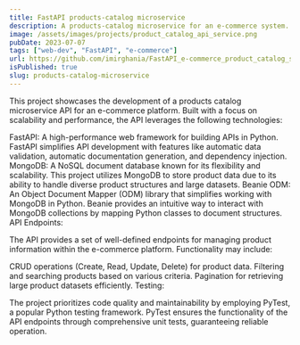 ```yaml
---
title: FastAPI products-catalog microservice
description: A products-catalog microservice for an e-commerce system.
image: /assets/images/projects/product_catalog_api_service.png
pubDate: 2023-07-07
tags: ["web-dev", "FastAPI", "e-commerce"]
url: https://github.com/imirghania/FastAPI_e-commerce_product_catalog_service
isPublished: true
slug: products-catalog-microservice
---
```


This project showcases the development of a products catalog microservice API for an e-commerce platform. Built with a focus on scalability and performance, the API leverages the following technologies:

FastAPI: A high-performance web framework for building APIs in Python. FastAPI simplifies API development with features like automatic data validation, automatic documentation generation, and dependency injection.
MongoDB: A NoSQL document database known for its flexibility and scalability. This project utilizes MongoDB to store product data due to its ability to handle diverse product structures and large datasets.
Beanie ODM: An Object Document Mapper (ODM) library that simplifies working with MongoDB in Python. Beanie provides an intuitive way to interact with MongoDB collections by mapping Python classes to document structures.
API Endpoints:

The API provides a set of well-defined endpoints for managing product information within the e-commerce platform. Functionality may include:

CRUD operations (Create, Read, Update, Delete) for product data.
Filtering and searching products based on various criteria.
Pagination for retrieving large product datasets efficiently.
Testing:

The project prioritizes code quality and maintainability by employing PyTest, a popular Python testing framework. PyTest ensures the functionality of the API endpoints through comprehensive unit tests, guaranteeing reliable operation.
